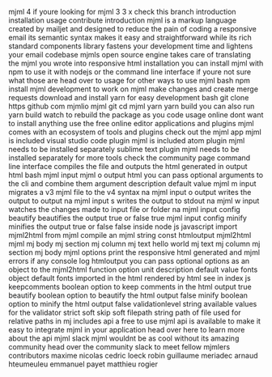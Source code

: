 mjml 4 if youre looking for mjml 3 3 x check this branch introduction installation usage contribute introduction mjml is a markup language created by mailjet and designed to reduce the pain of coding a responsive email its semantic syntax makes it easy and straightforward while its rich standard components library fastens your development time and lightens your email codebase mjmls open source engine takes care of translating the mjml you wrote into responsive html installation you can install mjml with npm to use it with nodejs or the command line interface if youre not sure what those are head over to usage for other ways to use mjml bash npm install mjml development to work on mjml make changes and create merge requests download and install yarn for easy development bash git clone https github com mjmlio mjml git cd mjml yarn yarn build you can also run yarn build watch to rebuild the package as you code usage online dont want to install anything use the free online editor applications and plugins mjml comes with an ecosystem of tools and plugins check out the mjml app mjml is included visual studio code plugin mjml is included atom plugin mjml needs to be installed separately sublime text plugin mjml needs to be installed separately for more tools check the community page command line interface compiles the file and outputs the html generated in output html bash mjml input mjml o output html you can pass optional arguments to the cli and combine them argument description default value mjml m input migrates a v3 mjml file to the v4 syntax na mjml input o output writes the output to output na mjml input s writes the output to stdout na mjml w input watches the changes made to input file or folder na mjml input config beautify beautifies the output true or false true mjml input config minify minifies the output true or false false inside node js javascript import mjml2html from mjml compile an mjml string const htmloutput mjml2html mjml mj body mj section mj column mj text hello world mj text mj column mj section mj body mjml options print the responsive html generated and mjml errors if any console log htmloutput you can pass optional options as an object to the mjml2html function option unit description default value fonts object default fonts imported in the html rendered by html see in index js keepcomments boolean option to keep comments in the html output true beautify boolean option to beautify the html output false minify boolean option to minify the html output false validationlevel string available values for the validator strict soft skip soft filepath string path of file used for relative paths in mj includes api a free to use mjml api is available to make it easy to integrate mjml in your application head over here to learn more about the api mjml slack mjml wouldnt be as cool without its amazing community head over the community slack to meet fellow mjmlers contributors maxime nicolas cedric loeck robin guillaume meriadec arnaud hteumeuleu emmanuel payet matthieu rogier